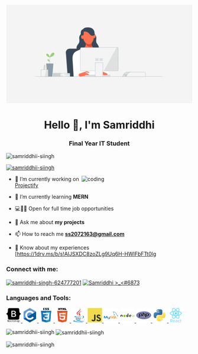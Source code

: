 ![Banner](https://github.com/Samriddhii-Siingh/Samriddhii-Siingh/blob/main/images/working.gif)
<h1 align="center">Hello 👋, I'm Samriddhi</h1>
<h3 align="center">Final Year IT Student</h3>

<p align="left"> <img src="https://komarev.com/ghpvc/?username=samriddhii-siingh&label=Profile%20views&color=0e75b6&style=flat" alt="samriddhii-siingh" /> </p>

<p align="left"> <a href="https://github.com/ryo-ma/github-profile-trophy"><img src="https://github-profile-trophy.vercel.app/?username=samriddhii-siingh" alt="samriddhii-siingh" /></a> </p>

<img align="right" src="https://github.com/Samriddhii-Siingh/Samriddhii-Siingh/blob/main/images/coding.gif" alt="coding" width="300" />

- 🔭 I’m currently working on [Projectify](https://github.com/Samriddhii-Siingh/Projectify)

- 🌱 I’m currently learning **MERN**

- 💻👨‍💻 Open for full time job opportunities

- 💬 Ask me about **my projects**

- 📫 How to reach me **ss2072163@gmail.com**

- 📄 Know about my experiences [https://1drv.ms/b/s!AlJSXDC8zoZLg9Uq6H-HWlFbFTt0lg

<h3 align="left">Connect with me:</h3>
<p align="left">
<a href="https://linkedin.com/in/samriddhi-singh-624777201" target="blank"><img align="center" src="https://raw.githubusercontent.com/rahuldkjain/github-profile-readme-generator/master/src/images/icons/Social/linked-in-alt.svg" alt="samriddhi-singh-624777201" height="30" width="40" /></a>
<a href="https://discord.gg/Samriddhi >_<#6873" target="blank"><img align="center" src="https://raw.githubusercontent.com/rahuldkjain/github-profile-readme-generator/master/src/images/icons/Social/discord.svg" alt="Samriddhi >_<#6873" height="30" width="40" /></a>
</p>

<h3 align="left">Languages and Tools:</h3>
<p align="left"> <a href="https://getbootstrap.com" target="_blank" rel="noreferrer"> <img src="https://raw.githubusercontent.com/devicons/devicon/master/icons/bootstrap/bootstrap-plain-wordmark.svg" alt="bootstrap" width="40" height="40"/> </a> <a href="https://www.cprogramming.com/" target="_blank" rel="noreferrer"> <img src="https://raw.githubusercontent.com/devicons/devicon/master/icons/c/c-original.svg" alt="c" width="40" height="40"/> </a> <a href="https://www.w3schools.com/css/" target="_blank" rel="noreferrer"> <img src="https://raw.githubusercontent.com/devicons/devicon/master/icons/css3/css3-original-wordmark.svg" alt="css3" width="40" height="40"/> </a> <a href="https://www.w3.org/html/" target="_blank" rel="noreferrer"> <img src="https://raw.githubusercontent.com/devicons/devicon/master/icons/html5/html5-original-wordmark.svg" alt="html5" width="40" height="40"/> </a> <a href="https://www.java.com" target="_blank" rel="noreferrer"> <img src="https://raw.githubusercontent.com/devicons/devicon/master/icons/java/java-original.svg" alt="java" width="40" height="40"/> </a> <a href="https://developer.mozilla.org/en-US/docs/Web/JavaScript" target="_blank" rel="noreferrer"> <img src="https://raw.githubusercontent.com/devicons/devicon/master/icons/javascript/javascript-original.svg" alt="javascript" width="40" height="40"/> </a> <a href="https://www.mysql.com/" target="_blank" rel="noreferrer"> <img src="https://raw.githubusercontent.com/devicons/devicon/master/icons/mysql/mysql-original-wordmark.svg" alt="mysql" width="40" height="40"/> </a> <a href="https://nodejs.org" target="_blank" rel="noreferrer"> <img src="https://raw.githubusercontent.com/devicons/devicon/master/icons/nodejs/nodejs-original-wordmark.svg" alt="nodejs" width="40" height="40"/> </a> <a href="https://www.php.net" target="_blank" rel="noreferrer"> <img src="https://raw.githubusercontent.com/devicons/devicon/master/icons/php/php-original.svg" alt="php" width="40" height="40"/> </a> <a href="https://www.python.org" target="_blank" rel="noreferrer"> <img src="https://raw.githubusercontent.com/devicons/devicon/master/icons/python/python-original.svg" alt="python" width="40" height="40"/> </a> <a href="https://reactjs.org/" target="_blank" rel="noreferrer"> <img src="https://raw.githubusercontent.com/devicons/devicon/master/icons/react/react-original-wordmark.svg" alt="react" width="40" height="40"/> </a> </p>

<p><img align="left" src="https://github-readme-stats.vercel.app/api/top-langs?username=samriddhii-siingh&show_icons=true&locale=en&layout=compact" alt="samriddhii-siingh" /></p>

<p>&nbsp;<img align="center" src="https://github-readme-stats.vercel.app/api?username=samriddhii-siingh&show_icons=true&locale=en&include_all_commits=true&count_private=true" alt="samriddhii-siingh" /></p>

<p><img align="center" src="https://github-readme-streak-stats.herokuapp.com/?user=samriddhii-siingh&" alt="samriddhii-siingh" /></p>

